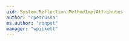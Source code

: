 ```yaml
---
uid: System.Reflection.MethodImplAttributes
author: "rpetrusha"
ms.author: "ronpet"
manager: "wpickett"
---
```

